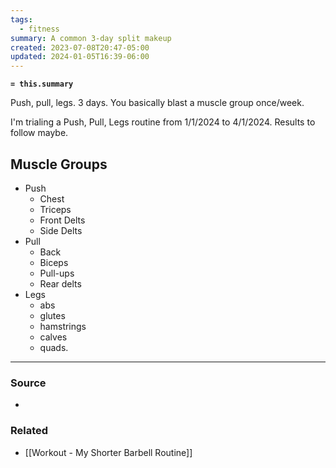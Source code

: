 ```yaml
---
tags:
  - fitness
summary: A common 3-day split makeup
created: 2023-07-08T20:47-05:00
updated: 2024-01-05T16:39-06:00
---
```

**`= this.summary`**

Push, pull, legs. 3 days. You basically blast a muscle group once/week. 

I'm trialing a Push, Pull, Legs routine from 1/1/2024 to 4/1/2024. Results to follow maybe.
## Muscle Groups
- Push
	- Chest
	- Triceps
	- Front Delts
	- Side Delts
- Pull
	- Back 
	- Biceps 
	- Pull-ups 
	- Rear delts
- Legs
	- abs 
	- glutes 
	- hamstrings 
	- calves 
	- quads. 

---
### Source
- 

### Related
- [[Workout - My Shorter Barbell Routine]]